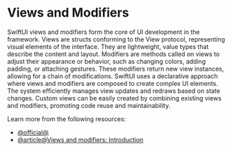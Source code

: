 # Views and Modifiers

SwiftUI views and modifiers form the core of UI development in the framework. Views are structs conforming to the View protocol, representing visual elements of the interface. They are lightweight, value types that describe the content and layout. Modifiers are methods called on views to adjust their appearance or behavior, such as changing colors, adding padding, or attaching gestures. These modifiers return new view instances, allowing for a chain of modifications. SwiftUI uses a declarative approach where views and modifiers are composed to create complex UI elements. The system efficiently manages view updates and redraws based on state changes. Custom views can be easily created by combining existing views and modifiers, promoting code reuse and maintainability.

Learn more from the following resources:

- [@official@](https://developer.apple.com/documentation/swiftui/viewmodifier)
- [@article@Views and modifiers: Introduction](https://www.hackingwithswift.com/books/ios-swiftui/views-and-modifiers-introduction)